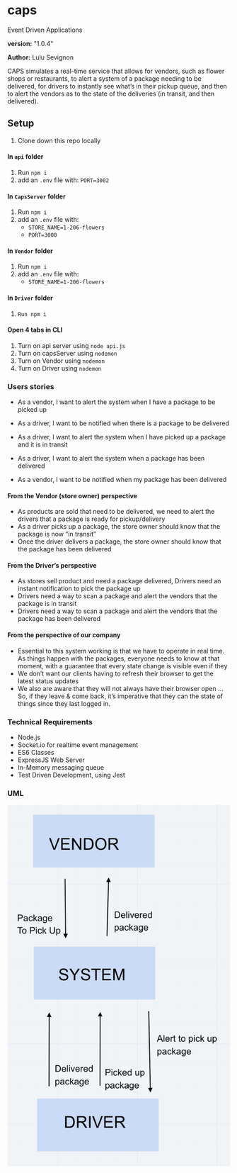 # caps
Event Driven Applications

**version:** "1.0.4"

**Author:** Lulu Sevignon

CAPS simulates a real-time service that allows for vendors, such as flower shops or restaurants, to alert a system of a package needing to be delivered, for drivers to instantly see what’s in their pickup queue, and then to alert the vendors as to the state of the deliveries (in transit, and then delivered).

## Setup

1. Clone down this repo locally

#### In `api` folder
1. Run `npm i`
2. add an `.env` file with: `PORT=3002`

#### In `CapsServer` folder

1. Run `npm i`
2. add an `.env` file with:
    - `STORE_NAME=1-206-flowers`
    - `PORT=3000`

#### In `Vendor` folder

1. Run `npm i`
2. add an `.env` file with:
    - `STORE_NAME=1-206-flowers`

#### In `Driver` folder

1. `Run npm i`

#### Open 4 tabs in CLI

1. Turn on api server using `node api.js`
2. Turn on capsServer using `nodemon`
3. Turn on Vendor using `nodemon`
4. Turn on Driver using `nodemon`


### Users stories

- As a vendor, I want to alert the system when I have a package to be picked up

- As a driver, I want to be notified when there is a package to be delivered

- As a driver, I want to alert the system when I have picked up a package and it is in transit

- As a driver, I want to alert the system when a package has been delivered

- As a vendor, I want to be notified when my package has been delivered

#### From the Vendor (store owner) perspective
- As products are sold that need to be delivered, we need to alert the drivers that a package is ready for pickup/delivery
- As a driver picks up a package, the store owner should know that the package is now “in transit”
- Once the driver delivers a package, the store owner should know that the package has been delivered

#### From the Driver’s perspective
- As stores sell product and need a package delivered, Drivers need an instant notification to pick the package up
- Drivers need a way to scan a package and alert the vendors that the package is in transit
- Drivers need a way to scan a package and alert the vendors that the package has been delivered

#### From the perspective of our company
- Essential to this system working is that we have to operate in real time. As things happen with the packages, everyone needs to know at that moment, with a guarantee that every state change is visible even if they
- We don’t want our clients having to refresh their browser to get the latest status updates
- We also are aware that they will not always have their browser open … So, if they leave & come back, it’s imperative that they can the state of things since they last logged in.

### Technical Requirements

- Node.js
- Socket.io for realtime event management
- ES6 Classes
- ExpressJS Web Server
- In-Memory messaging queue
- Test Driven Development, using Jest



### UML
![UML Caps](./assets/UML-caps.png)